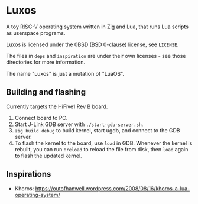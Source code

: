 # Luxos
A toy RISC-V operating system written in Zig and Lua, that runs Lua scripts as userspace programs.

Luxos is licensed under the 0BSD (BSD 0-clause) license, see `LICENSE`.

The files in `deps` and `inspiration` are under their own licenses - see those directories for more information.

The name "Luxos" is just a mutation of "LuaOS".


## Building and flashing
Currently targets the HiFive1 Rev B board.

1. Connect board to PC.
1. Start J-Link GDB server with `./start-gdb-server.sh`.
1. `zig build debug` to build kernel, start ugdb, and connect to the GDB server.
1. To flash the kernel to the board, use `load` in GDB. Whenever the kernel is rebuilt, you can run `!reload` to reload the file from disk, then `load` again to flash the updated kernel.


## Inspirations
- Khoros: https://outofhanwell.wordpress.com/2008/08/16/khoros-a-lua-operating-system/
